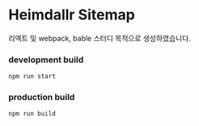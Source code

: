 # Heimdallr Sitemap
리엑트 및 webpack, bable 스터디 목적으로 생성하였습니다.

### development build
``` bash
npm run start
```

### production build
```bash
npm run build
```
